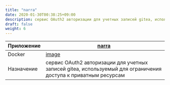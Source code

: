 ```yaml
---
title: "narra"
date: 2020-01-30T00:38:25+09:00
description: сервис OAuth2 авторизации для учетных записей gitea, используемый для ограничения доступа к приватным ресурсам
draft: false
weight: 6
---
```


 Приложение |  [narra](https://github.com/dopos/narra)
 -- | --
 Docker | [image](https://hub.docker.com/r/dopos/narra)
 Назначение | сервис OAuth2 авторизации для учетных записей gitea, используемый для ограничения доступа к приватным ресурсам
